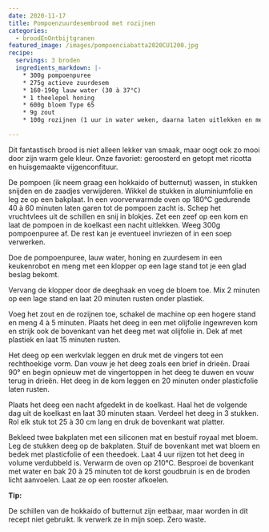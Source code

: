 ```yaml
---
date: 2020-11-17
title: Pompoenzuurdesembrood met rozijnen
categories:
  - broodEnOntbijtgranen
featured_image: /images/pompoenciabatta2020CU1200.jpg
recipe:
  servings: 3 broden
  ingredients_markdown: |-
    * 300g pompoenpuree 
    * 275g actieve zuurdesem
    * 160-190g lauw water (30 à 37°C)
    * 1 theelepel honing
    * 600g bloem Type 65
    * 9g zout
    * 100g rozijnen (1 uur in water weken, daarna laten uitlekken en met een keukenpapier droogdeppen)
---
```

Dit fantastisch brood is niet alleen lekker van smaak, maar oogt ook zo mooi door zijn warm gele kleur. Onze favoriet: geroosterd en getopt met ricotta en huisgemaakte vijgenconfituur.

<!--more-->

De pompoen (ik neem graag een hokkaido of butternut) wassen, in stukken snijden en de zaadjes verwijderen. Wikkel de stukken in aluminiumfolie en leg ze op een bakplaat.
In een voorverwarmde oven op 180°C gedurende 40 à 60 minuten laten garen tot de pompoen zacht is.
Schep het vruchtvlees uit de schillen en snij in blokjes. Zet een zeef op een kom en laat de pompoen in de koelkast een nacht uitlekken.
Weeg 300g pompoenpuree af. De rest kan je eventueel invriezen of in een soep verwerken.

Doe de pompoenpuree, lauw water, honing en zuurdesem in een keukenrobot en meng met een klopper op een lage stand tot je een glad beslag bekomt.

Vervang de klopper door de deeghaak en voeg de bloem toe.
Mix 2 minuten op een lage stand en laat 20 minuten rusten onder plastiek.

Voeg het zout en de rozijnen toe, schakel de machine op een hogere stand en meng 4 à 5 minuten. 
Plaats het deeg in een met olijfolie ingewreven kom en strijk ook de bovenkant van het deeg met wat olijfolie in. Dek af met plastiek en laat 15 minuten rusten.

Het deeg op een werkvlak leggen en druk met de vingers tot een rechthoekige vorm. Dan vouw je het deeg zoals een brief in drieën.
Draai 90° en begin opnieuw met de vingertoppen in het deeg te duwen en vouw terug in drieën.
Het deeg in de kom leggen en 20 minuten onder plasticfolie laten rusten.

Plaats het deeg een nacht afgedekt in de koelkast. 
Haal het de volgende dag uit de koelkast en laat 30 minuten staan.
Verdeel het deeg in 3 stukken.
Rol elk stuk tot 25 à 30 cm lang en druk de bovenkant wat platter.

Bekleed twee bakplaten met een siliconen mat en bestuif royaal met bloem.
Leg de stukken deeg op de bakplaten. Stuif de bovenkant met wat bloem en bedek met plasticfolie of een theedoek.
Laat 4 uur rijzen tot het deeg in volume verdubbeld is.
Verwarm de oven op 210°C.
Besproei de bovenkant met water en bak 20 à 25 minuten tot de korst goudbruin is en de broden licht aanvoelen.
Laat ze op een rooster afkoelen.

<b>Tip: </b>

De schillen van de hokkaido of butternut zijn eetbaar, maar worden in dit recept niet gebruikt. Ik verwerk ze in mijn soep.
Zero waste.
